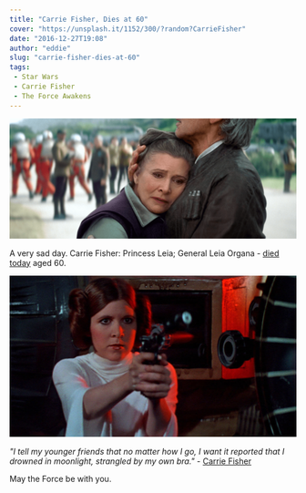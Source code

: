 ```yaml
---
title: "Carrie Fisher, Dies at 60"
cover: "https://unsplash.it/1152/300/?random?CarrieFisher"
date: "2016-12-27T19:08"
author: "eddie"
slug: "carrie-fisher-dies-at-60"
tags:
 - Star Wars
 - Carrie Fisher
 - The Force Awakens
---
```

![General Organa](/images/han-and-leia.png)

A very sad day. Carrie Fisher: Princess Leia; General Leia Organa - [died today](http://www.bbc.co.uk/news/entertainment-arts-38446753) aged 60.

![Princess Leia Organa](/images/leia.jpg)

*"I tell my younger friends that no matter how I go, I want it reported that I drowned in moonlight, strangled by my own bra."* - [Carrie Fisher](http://www.vanityfair.com/hollywood/2016/12/carrie-fisher-dies-strangled-by-bra-wishful-drinking)

May the Force be with you.
